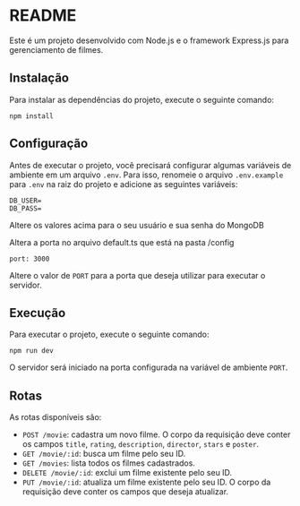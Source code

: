 # README

Este é um projeto desenvolvido com Node.js e o framework Express.js para gerenciamento de filmes.

## Instalação

Para instalar as dependências do projeto, execute o seguinte comando:

```
npm install
```

## Configuração

Antes de executar o projeto, você precisará configurar algumas variáveis de ambiente em um arquivo `.env`. Para isso, renomeie o arquivo `.env.example` para `.env` na raiz do projeto e adicione as seguintes variáveis:

```
DB_USER=
DB_PASS=
```

Altere os valores acima para o seu usuário e sua senha do MongoDB

Altera a porta no arquivo default.ts que está na pasta /config

```
port: 3000
```
Altere o valor de `PORT` para a porta que deseja utilizar para executar o servidor. 

## Execução

Para executar o projeto, execute o seguinte comando:

```
npm run dev
```

O servidor será iniciado na porta configurada na variável de ambiente `PORT`.

## Rotas

As rotas disponíveis são:

- `POST /movie`: cadastra um novo filme. O corpo da requisição deve conter os campos `title`, `rating`, `description`, `director`, `stars` e `poster`.
- `GET /movie/:id`: busca um filme pelo seu ID.
- `GET /movies`: lista todos os filmes cadastrados.
- `DELETE /movie/:id`: exclui um filme existente pelo seu ID.
- `PUT /movie/:id`: atualiza um filme existente pelo seu ID. O corpo da requisição deve conter os campos que deseja atualizar.